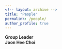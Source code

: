 ```yaml
---
<!-- layout: archive -->
title: "People"
permalink: /people/
author_profile: true
---
```


<p> <b>Group Leader</b> <br>
<b>Joon Hee Choi</b>
</p>

